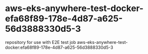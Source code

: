 # aws-eks-anywhere-test-docker-efa68f89-178e-4d87-a625-56d3888330d5-3
repository for use with E2E test job aws-eks-anywhere-test-docker:efa68f89-178e-4d87-a625-56d3888330d5-3
